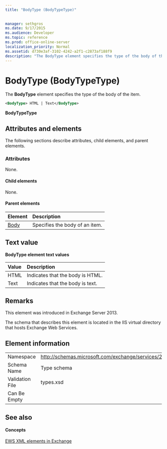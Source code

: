 ```yaml
---
title: "BodyType (BodyTypeType)"
 
 
manager: sethgros
ms.date: 9/17/2015
ms.audience: Developer
ms.topic: reference
ms.prod: office-online-server
localization_priority: Normal
ms.assetid: d730e3af-3102-4242-a2f1-c2873af188f9
description: "The BodyType element specifies the type of the body of the item."
---
```


# BodyType (BodyTypeType)

The **BodyType** element specifies the type of the body of the item. 
  
```XML
<BodyType> HTML | Text</BodyType>
```

 **BodyTypeType**
## Attributes and elements

The following sections describe attributes, child elements, and parent elements.
  
### Attributes

None.
  
#### Child elements

None.
  
#### Parent elements

|**Element**|**Description**|
|:-----|:-----|
|[Body](body.md) <br/> |Specifies the body of an item.  <br/> |
   
## Text value

**BodyType element text values**

|**Value**|**Description**|
|:-----|:-----|
|HTML  <br/> |Indicates that the body is HTML.  <br/> |
|Text  <br/> |Indicates that the body is text.  <br/> |
   
## Remarks

This element was introduced in Exchange Server 2013.
  
The schema that describes this element is located in the IIS virtual directory that hosts Exchange Web Services.
  
## Element information

|||
|:-----|:-----|
|Namespace  <br/> |http://schemas.microsoft.com/exchange/services/2006/types  <br/> |
|Schema Name  <br/> |Type schema  <br/> |
|Validation File  <br/> |types.xsd  <br/> |
|Can Be Empty  <br/> ||
   
## See also

#### Concepts

[EWS XML elements in Exchange](ews-xml-elements-in-exchange.md)

